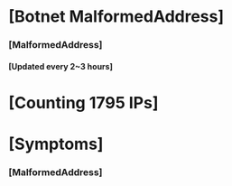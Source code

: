 # [Botnet MalformedAddress]
### [MalformedAddress]
#### [Updated every 2~3 hours]

# [Counting 1795 IPs]

# [Symptoms] 
###   [MalformedAddress]
